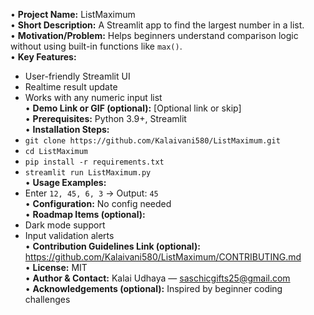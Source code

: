  • **Project Name:** ListMaximum  
 • **Short Description:** A Streamlit app to find the largest number in a list.  
 • **Motivation/Problem:** Helps beginners understand comparison logic without using built-in functions like `max()`.  
 • **Key Features:**  
   - User-friendly Streamlit UI  
   - Realtime result update  
   - Works with any numeric input list  
 • **Demo Link or GIF (optional):** [Optional link or skip]  
 • **Prerequisites:** Python 3.9+, Streamlit  
 • **Installation Steps:**  
   - `git clone https://github.com/Kalaivani580/ListMaximum.git`  
   - `cd ListMaximum`  
   - `pip install -r requirements.txt`  
   - `streamlit run ListMaximum.py`  
 • **Usage Examples:**  
   - Enter `12, 45, 6, 3` → Output: `45`  
 • **Configuration:** No config needed  
 • **Roadmap Items (optional):**  
   - Dark mode support  
   - Input validation alerts  
 • **Contribution Guidelines Link (optional):** https://github.com/Kalaivani580/ListMaximum/CONTRIBUTING.md  
 • **License:** MIT  
 • **Author & Contact:** Kalai Udhaya — saschicgifts25@gmail.com  
 • **Acknowledgements (optional):** Inspired by beginner coding challenges
